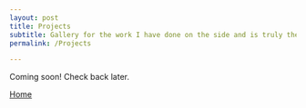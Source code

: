 ```yaml
---
layout: post
title: Projects
subtitle: Gallery for the work I have done on the side and is truly the essence of my portfolio
permalink: /Projects

---
```


Coming soon! Check back later.

[Home][site-home]


[site-home]: {{site.url}}{{site.baseurl}}

